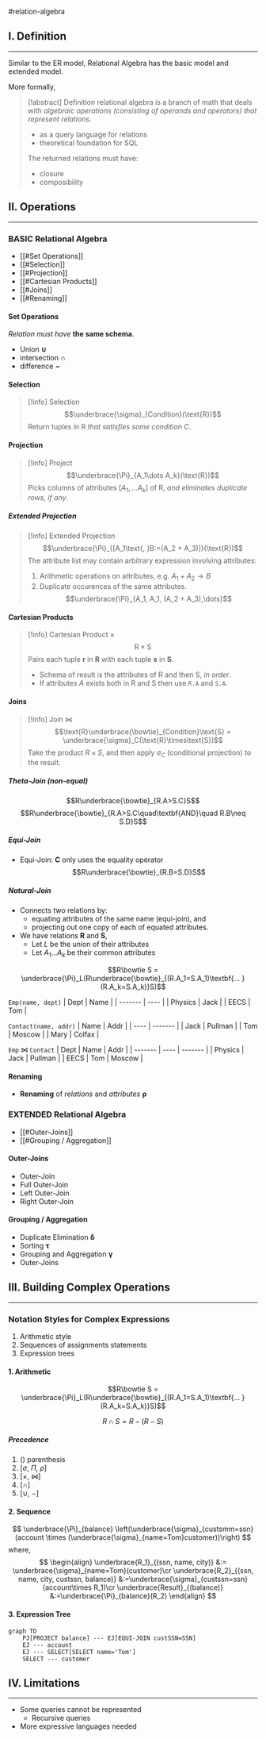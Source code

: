 #relation-algebra

## I. Definition
---
Similar to the ER model, Relational Algebra has the basic model and extended model.

More formally,

> [!abstract] Definition
> relational algebra is a branch of math that deals with *algebraic operations (consisting of operands and operators) that represent relations*.
>  - as a query language for relations
>  - theoretical foundation for SQL
>
> The returned relations must have:
> - closure
> - composibility


## II. Operations
---
### BASIC Relational Algebra
- [[#Set Operations]]
- [[#Selection]]
- [[#Projection]]
- [[#Cartesian Products]]
- [[#Joins]]
- [[#Renaming]]

#### Set Operations
*Relation must have* **the same schema**.
- Union $\boldsymbol{\cup}$
- intersection $\boldsymbol{\cap}$
- difference $\boldsymbol{-}$

#### Selection
> [!info] Selection
> $$\underbrace{\sigma}_{Condition}(\text{R})$$
> Return tuples in R *that satisfies some condition C*.

#### Projection
> [!info] Project
> $$\underbrace{\Pi}_{A_1\dots A_k}(\text{R})$$
> Picks columns of attributes $[A_1, \dots A_k]$ of R, *and eliminates duplicate rows, if any*.

##### Extended Projection
> [!info] Extended Projection
> $$\underbrace{\Pi}_{[A_1\text{, }B:=(A_2 + A_3)]}(\text{R})$$
> The attribute list may contain arbitrary expression involving attributes:
> 1. Arithmetic operations on attributes, e.g. $A_1 + A_2 \rightarrow B$
> 2. Duplicate occurences of the same attributes.
>    $$\underbrace{\Pi}_{A_1, A_1, (A_2 + A_3),\dots}$$

#### Cartesian Products
> [!info] Cartesian Product $\times$
> $$\text{R}\times\text{S}$$
> Pairs each tuple **r** in **R** with each tuple **s** in **S**.
> - Schema of result is the attributes of R and then S, *in order*.
> - If attributes *A* exists both in R and S then use `R.A` and `S.A`.

#### Joins
> [!info] Join $\bowtie$
> $$\text{R}\underbrace{\bowtie}_{Condition}\text{S} = \underbrace{\sigma}_C(\text{R}\times\text{S})$$
> Take the product $R\times S$, and then apply $\sigma_C$ (conditional projection) to the result.

##### Theta-Join (non-equal)

$$R\underbrace{\bowtie}_{R.A>S.C}S$$
$$R\underbrace{\bowtie}_{R.A>S.C\quad\textbf{AND}\quad R.B\neq S.D}S$$

##### Equi-Join
- Equi-Join: **C** only uses the equality operator
$$R\underbrace{\bowtie}_{R.B=S.D}S$$

 ##### Natural-Join
- Connects two relations by:
	- equating attributes of the same name (equi-join), and
	- projecting out one copy of each of equated attributes.
- We have relations **R** and **S**,
	- Let *L* be the union of their attributes
	- Let $A_1\dots A_k$ be their common attributes
 
$$R\bowtie S = \underbrace{\Pi}_L(R\underbrace{\bowtie}_{(R.A_1=S.A_1)\textbf{... }(R.A_k=S.A_k)}S)$$

`Emp(name, dept)`
| Dept    | Name |
| ------- | ---- |
| Physics | Jack |
| EECS    | Tom  |

`Contact(name, addr)`
| Name | Addr    |
| ---- | ------- |
| Jack | Pullman |
| Tom  | Moscow  |
| Mary | Colfax  |

`Emp` $\bowtie$ `Contact`
| Dept    | Name | Addr    |
| ------- | ---- | ------- |
| Physics | Jack | Pullman |
| EECS    | Tom  | Moscow  |

#### Renaming
- **Renaming** of *relations* and *attributes* $\boldsymbol{\rho}$

### EXTENDED Relational Algebra
- [[#Outer-Joins]]
- [[#Grouping / Aggregation]]

#### Outer-Joins
- Outer-Join
- Full Outer-Join
- Left Outer-Join
- Right Outer-Join

#### Grouping / Aggregation
- Duplicate Elimination $\boldsymbol{\delta}$
- Sorting $\boldsymbol{\tau}$
- Grouping and Aggregation $\boldsymbol{\gamma}$
- Outer-Joins


## III. Building Complex Operations
---
### Notation Styles for Complex Expressions
1. Arithmetic style
2. Sequences of assignments statements
3. Expression trees

#### 1. Arithmetic
$$R\bowtie S = \underbrace{\Pi}_L(R\underbrace{\bowtie}_{(R.A_1=S.A_1)\textbf{... }(R.A_k=S.A_k)}S)$$

$$
R\cap S = R - (R - S)
$$

##### Precedence
1. () parenthesis
2. \[$\sigma$, $\Pi$, $\rho$\]
3. \[$\times$, $\bowtie$\]
4. \[$\cap$\]
5. \[$\cup$, $-$\]

#### 2. Sequence
$$
\underbrace{\Pi}_{balance} \left(\underbrace{\sigma}_{custsmm=ssn}(account \times (\underbrace{\sigma}_{name=Tom}customer))\right)
$$
where,
$$
\begin{align}
\underbrace{R_1}_{(ssn, name, city)} &:= \underbrace{\sigma}_{name=Tom}(customer)\cr
\underbrace{R_2}_{(ssn, name, city, custssn, balance)} &:=\underbrace{\sigma}_{custssn=ssn}(account\times R_1)\cr
\underbrace{Result}_{(balance)} &:=\underbrace{\Pi}_{balance}(R_2)
\end{align}
$$

#### 3. Expression Tree
```mermaid
graph TD
	PJ[PROJECT balance] --- EJ[EQUI-JOIN custSSN=SSN]
	EJ --- account
	EJ --- SELECT[SELECT name='Tom']
	SELECT --- customer
```

## IV. Limitations
---
- Some queries cannot be represented
	- Recursive queries
- More expressive languages needed
